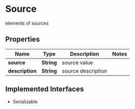 

# Source

elements of sources

## Properties

Name | Type | Description | Notes
------------ | ------------- | ------------- | -------------
**source** | **String** | source value | 
**description** | **String** | source description | 


## Implemented Interfaces

* Serializable



